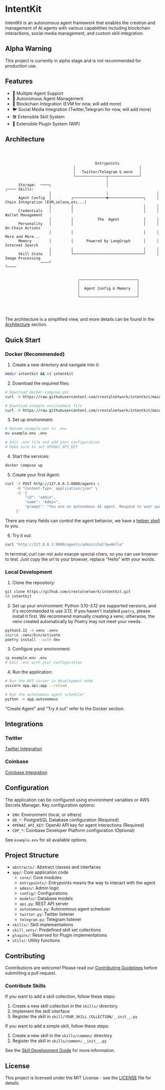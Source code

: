 # IntentKit

IntentKit is an autonomous agent framework that enables the creation and management of AI agents with various capabilities including blockchain interactions, social media management, and custom skill integration.

## Alpha Warning

This project is currently in alpha stage and is not recommended for production use.

## Features

- 🤖 Multiple Agent Support
- 🔄 Autonomous Agent Management
- 🔗 Blockchain Integration (EVM for now, will add more)
- 🐦 Social Media Integration (Twitter,Telegram for now, will add more)
- 🛠️ Extensible Skill System
- 🔌 Extensible Plugin System (WIP)

## Architecture

```
                                                                                                                    
                                                                                                                    
                                                                                                                    
                                         Entrypoints                                                                
                               │                             │                                                      
                               │   Twitter/Telegram & more   │                                                      
                               └──────────────┬──────────────┘                                                      
                                              │                                                                     
      Storage:  ────┐                         │                      ┌──── Skills:                                  
                    │                         │                      │                                              
      Agent Config  │         ┌───────────────▼────────────────┐     │  Chain Integration (EVM,solana,etc...)       
                    │         │                                │     │                                              
      Credentials   │         │                                │     │  Wallet Management                           
                    │         │           The  Agent           │     │                                              
      Personality   │         │                                │     │  On-Chain Actions                            
                    │         │                                │     │                      More and More...        
      Memory        │         │      Powered by LangGraph      │     │  Internet Search                             
                    │         │                                │     │                                              
      Skill State   │         └────────────────────────────────┘     │  Image Processing                            
                ────┘                                                └────                                          
                                                                                                                    
                                                                                                                    
                                 ┌──────────────────────────┐                                                       
                                 │                          │                                                       
                                 │  Agent Config & Memory   │                                                       
                                 │                          │                                                       
                                 └──────────────────────────┘                                                       
                                                                                                                    
                                                                                                                    
                                                                                                                    
```

The architecture is a simplified view, and more details can be found in the [Architecture](docs/architecture.md) section.

## Quick Start

### Docker (Recommended)
1. Create a new directory and navigate into it:
```bash
mkdir intentkit && cd intentkit
```

2. Download the required files:
```bash
# Download docker-compose.yml
curl -O https://raw.githubusercontent.com/crestalnetwork/intentkit/main/docker-compose.yml

# Download example environment file
curl -O https://raw.githubusercontent.com/crestalnetwork/intentkit/main/example.env
```

3. Set up environment:
```bash
# Rename example.env to .env
mv example.env .env

# Edit .env file and add your configuration
# Make sure to set OPENAI_API_KEY
```

4. Start the services:
```bash
docker compose up
```

5. Create your first Agent:
```bash
curl -X POST http://127.0.0.1:8000/agents \
     -H "Content-Type: application/json" \
     -d '{
         "id": "admin",
         "name": "Admin",
         "prompt": "You are an autonomous AI agent. Respond to user queries."
     }'
```
There are many fields can control the agent behavior, we have a [helper shell](docs/create_agent.sh) to you.

6. Try it out:
```bash
curl "http://127.0.0.1:8000/agents/admin/chat?q=Hello"
```
In terminal, curl can not auto esacpe special chars, so you can use browser to test. Just copy the url to your browser, replace "Hello" with your words.

### Local Development
1. Clone the repository:
```bash
git clone https://github.com/crestalnetwork/intentkit.git
cd intentkit
```

2. Set up your environment:
Python 3.10-3.12 are supported versions, and it's recommended to use 3.12.
If you haven't installed `poetry`, please install it first.
We recommend manually creating a venv; otherwise, the venv created automatically by Poetry may not meet your needs.
```bash
python3.12 -m venv .venv
source .venv/bin/activate
poetry install --with dev
```

3. Configure your environment:
```bash
cp example.env .env
# Edit .env with your configuration
```

4. Run the application:
```bash
# Run the API server in development mode
uvicorn app.api:app --reload

# Run the autonomous agent scheduler
python -m app.autonomous
```

"Create Agent" and "Try it out" refer to the Docker section.

## Integrations

### Twitter
[Twitter Integration](docs/twitter.md)

### Coinbase
[Coinbase Integration](docs/skills/cdp.md)

## Configuration

The application can be configured using environment variables or AWS Secrets Manager. Key configuration options:

- `ENV`: Environment (local, or others)
- `DB_*`: PostgreSQL Database configuration (Required)
- `OPENAI_API_KEY`: OpenAI API key for agent interactions (Required)
- `CDP_*`: Coinbase Developer Platform configuration (Optional)

See `example.env` for all available options.

## Project Structure

- `abstracts/`: Abstract classes and interfaces
- `app/`: Core application code
  - `core/`: Core modules
  - `entrypoints/`: Entrypoints means the way to interact with the agent
  - `admin/`: Admin logic
  - `config/`: Configurations
  - `models/`: Database models
  - `api.py`: REST API server
  - `autonomous.py`: Autonomous agent scheduler
  - `twitter.py`: Twitter listener
  - `telegram.py`: Telegram listener
- `skills/`: Skill implementations
- `skill_sets/`: Predefined skill set collections
- `plugins/`: Reserved for Plugin implementations
- `utils/`: Utility functions

## Contributing

Contributions are welcome! Please read our [Contributing Guidelines](CONTRIBUTING.md) before submitting a pull request.

### Contribute Skills

If you want to add a skill collection, follow these steps:

1. Create a new skill collection in the `skills/` directory
2. Implement the skill interface
3. Register the skill in `skill/YOUR_SKILL_COLLECTION/__init__.py`

If you want to add a simple skill, follow these steps:

1. Create a new skill in the `skills/common/` directory
2. Register the skill in `skills/common/__init__.py`

See the [Skill Development Guide](docs/contributing/skills.md) for more information.

## License

This project is licensed under the MIT License - see the [LICENSE](LICENSE) file for details.